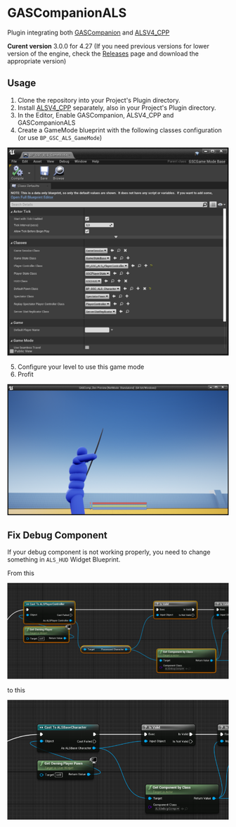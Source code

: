 # GASCompanionALS

Plugin integrating both [GASCompanion](https://gascompanion.github.io/) and [ALSV4_CPP](https://github.com/dyanikoglu/ALS-Community)

**Curent version** 3.0.0 for 4.27 (If you need previous versions for lower version of the engine, check the [Releases](https://github.com/GASCompanion/GASCompanionALS/releases) page and download the appropriate version)

## Usage

1. Clone the repository into your Project's Plugin directory.
2. Install [ALSV4_CPP](https://github.com/dyanikoglu/ALS-Community) separately, also in your Project's Plugin directory.
3. In the Editor, Enable GASCompanion, ALSV4_CPP and GASCompanionALS
4. Create a GameMode blueprint with the following classes configuration (or use `BP_GSC_ALS_GameMode`)

![](gamemode.png)

5. Configure your level to use this game mode
6. Profit

![](pie.png)

## Fix Debug Component

If your debug component is not working properly, you need to change something in `ALS_HUD` Widget Blueprint.

From this

![](umg_als_hud.png)

to this

![](umg_als_hud_edited.png)